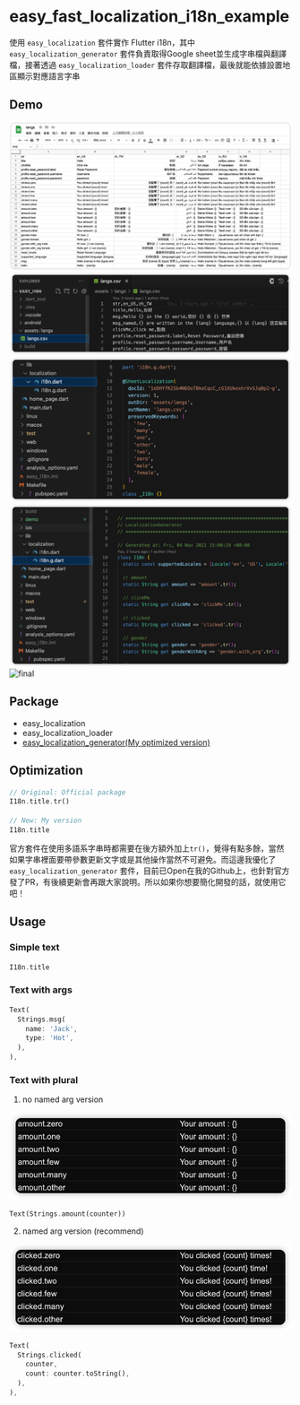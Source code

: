 # easy_fast_localization_i18n_example

使用 `easy_localization` 套件實作 Flutter i18n，其中 `easy_localization_generator` 套件負責取得Google sheet並生成字串檔與翻譯檔，接著透過 `easy_localization_loader` 套件存取翻譯檔，最後就能依據設置地區顯示對應語言字串

## Demo
![Google Sheet](demo/google_sheet.png)
![csv](demo/csv.png)
![entry class](demo/entry.png)
![generated code](demo/gen_code.png)
![final](demo/final.gif)

## Package
- easy_localization
- easy_localization_loader
- [easy_localization_generator(My optimized version)](https://github.com/chyiiiiiiiiiiii/easy_localization_generator)

## Optimization
``` dart
// Original: Official package
I18n.title.tr()

// New: My version
I18n.title

```
官方套件在使用多語系字串時都需要在後方額外加上`tr()`，覺得有點多餘，當然如果字串裡面要帶參數更新文字或是其他操作當然不可避免。而這邊我優化了 `easy_localization_generator` 套件，目前已Open在我的Github上，也針對官方發了PR，有後續更新會再跟大家說明。所以如果你想要簡化開發的話，就使用它吧！

## Usage
### Simple text
``` dart
I18n.title
```
### Text with args
``` dart
Text(
  Strings.msg(
    name: 'Jack',
    type: 'Hot',
  ),
),
```
### Text with plural
1. no named arg version
<img src="./demo/plural_1.png" />

``` dart
Text(Strings.amount(counter))
```

2. named arg version (recommend)
<img src="./demo/plural_2.png" />

``` dart
Text(
  Strings.clicked(
    counter,
    count: counter.toString(),
  ),
),
```
